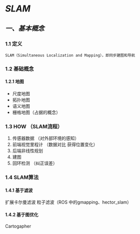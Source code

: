 # ***SLAM***
## ***一、基本概念***
### 1.1 定义
    SLAM（Simultaneous Localization and Mapping），即同步建图和导航

### 1.2 基础概念
####  1.2.1 地图
+ 尺度地图
+ 拓扑地图
+ 语义地图
+ 栅格地图（占据的概念）

### 1.3 HOW （SLAM流程）
1. 传感器数据 （对外部环境的感知）
2. 前端视觉里程计 （数据对比 获得位置变化）
3. 后端非线性规划
4. 建图
5. 回环检测 （纠正误差）

### 1.4 SLAM算法
#### 1.4.1 基于滤波
扩展卡尔曼滤波 粒子滤波（ROS 中的gmapping、hector_slam）
#### 1.4.2 基于图优化
Cartogapher

